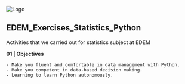 
![Logo](https://n3m5z7t4.rocketcdn.me/wp-content/plugins/edem-shortcodes/public/img/logo-Edem.png)

## EDEM_Exercises_Statistics_Python
Activities that we carried out for statistics subject at EDEM


**01 | Objectives**

```
- Make you fluent and comfortable in data management with Python.
- Make you competent in data-based decision making.
- Learning to learn Python autonomously.
```

